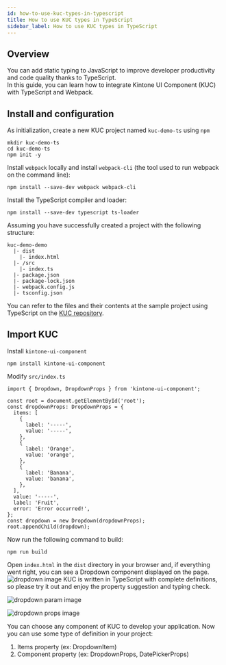 ```yaml
---
id: how-to-use-kuc-types-in-typescript
title: How to use KUC types in TypeScript
sidebar_label: How to use KUC types in TypeScript
---
```

## Overview

You can add static typing to JavaScript to improve developer productivity and code quality thanks to TypeScript.
<br>
In this guide, you can learn how to integrate Kintone UI Component (KUC) with TypeScript and Webpack.

## Install and configuration

As initialization, create a new KUC project named ``kuc-demo-ts`` using ``npm``
```
mkdir kuc-demo-ts
cd kuc-demo-ts
npm init -y
```

Install ``webpack`` locally and install ``webpack-cli`` (the tool used to run webpack on the command line):

```
npm install --save-dev webpack webpack-cli
```

Install the TypeScript compiler and loader:
```
npm install --save-dev typescript ts-loader
```

Assuming you have successfully created a project with the following structure:
```
kuc-demo-demo
  |- dist
    |- index.html
  |- /src
    |- index.ts
  |- package.json
  |- package-lock.json
  |- webpack.config.js
  |- tsconfig.json
```

You can refer to the files and their contents at the sample project using TypeScript on the [KUC repository](https://github.com/kintone-labs/kintone-ui-component/tree/master/demos/typescript-app).

## Import KUC
Install ``kintone-ui-component``
```
npm install kintone-ui-component
```

Modify ``src/index.ts``
```
import { Dropdown, DropdownProps } from 'kintone-ui-component';

const root = document.getElementById('root');
const dropdownProps: DropdownProps = {
  items: [
    {
      label: '-----',
      value: '-----',
    },
    {
      label: 'Orange',
      value: 'orange',
    },
    {
      label: 'Banana',
      value: 'banana',
    },
  ],
  value: '-----',
  label: 'Fruit',
  error: 'Error occurred!',
};
const dropdown = new Dropdown(dropdownProps);
root.appendChild(dropdown);
```
Now run the following command to build:
```
npm run build
```

Open ``index.html`` in the ``dist`` directory in your browser and, if everything went right, you can see a Dropdown component displayed on the page.
![dropdown image](assets/kuc-dropdown.png)
KUC is written in TypeScript with complete definitions, so please try it out and enjoy the property suggestion and typing check.

![dropdown param image](assets/kuc-dropdown-param.png)

![dropdown props image](assets/kuc-dropdown-props.png)

You can choose any component of KUC to develop your application.
Now you can use some type of definition in your project:
1. Items property (ex: DropdownItem)
2. Component property (ex: DropdownProps, DatePickerProps)
